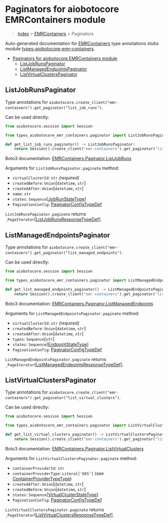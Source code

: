 <a id="paginators-for-aiobotocore-emrcontainers-module"></a>

# Paginators for aiobotocore EMRContainers module

> [Index](..) > [EMRContainers](.) > Paginators

Auto-generated documentation for
[EMRContainers](https://boto3.amazonaws.com/v1/documentation/api/latest/reference/services/emr-containers.html#EMRContainers)
type annotations stubs module
[types-aiobotocore-emr-containers](https://pypi.org/project/types-aiobotocore-emr-containers/).

- [Paginators for aiobotocore EMRContainers module](#paginators-for-aiobotocore-emrcontainers-module)
  - [ListJobRunsPaginator](#listjobrunspaginator)
  - [ListManagedEndpointsPaginator](#listmanagedendpointspaginator)
  - [ListVirtualClustersPaginator](#listvirtualclusterspaginator)

<a id="listjobrunspaginator"></a>

## ListJobRunsPaginator

Type annotations for
`aiobotocore.create_client("emr-containers").get_paginator("list_job_runs")`.

Can be used directly:

```python
from aiobotocore.session import Session

from types_aiobotocore_emr_containers.paginator import ListJobRunsPaginator

def get_list_job_runs_paginator() -> ListJobRunsPaginator:
    return Session().create_client("emr-containers").get_paginator("list_job_runs")
```

Boto3 documentation:
[EMRContainers.Paginator.ListJobRuns](https://boto3.amazonaws.com/v1/documentation/api/latest/reference/services/emr-containers.html#EMRContainers.Paginator.ListJobRuns)

Arguments for `ListJobRunsPaginator.paginate` method:

- `virtualClusterId`: `str` *(required)*
- `createdBefore`: `Union`\[`datetime`, `str`\]
- `createdAfter`: `Union`\[`datetime`, `str`\]
- `name`: `str`
- `states`: `Sequence`\[[JobRunStateType](./literals.md#jobrunstatetype)\]
- `PaginationConfig`:
  [PaginatorConfigTypeDef](./type_defs.md#paginatorconfigtypedef)

`ListJobRunsPaginator.paginate` returns
`_PageIterator`\[[ListJobRunsResponseTypeDef](./type_defs.md#listjobrunsresponsetypedef)\].

<a id="listmanagedendpointspaginator"></a>

## ListManagedEndpointsPaginator

Type annotations for
`aiobotocore.create_client("emr-containers").get_paginator("list_managed_endpoints")`.

Can be used directly:

```python
from aiobotocore.session import Session

from types_aiobotocore_emr_containers.paginator import ListManagedEndpointsPaginator

def get_list_managed_endpoints_paginator() -> ListManagedEndpointsPaginator:
    return Session().create_client("emr-containers").get_paginator("list_managed_endpoints")
```

Boto3 documentation:
[EMRContainers.Paginator.ListManagedEndpoints](https://boto3.amazonaws.com/v1/documentation/api/latest/reference/services/emr-containers.html#EMRContainers.Paginator.ListManagedEndpoints)

Arguments for `ListManagedEndpointsPaginator.paginate` method:

- `virtualClusterId`: `str` *(required)*
- `createdBefore`: `Union`\[`datetime`, `str`\]
- `createdAfter`: `Union`\[`datetime`, `str`\]
- `types`: `Sequence`\[`str`\]
- `states`: `Sequence`\[[EndpointStateType](./literals.md#endpointstatetype)\]
- `PaginationConfig`:
  [PaginatorConfigTypeDef](./type_defs.md#paginatorconfigtypedef)

`ListManagedEndpointsPaginator.paginate` returns
`_PageIterator`\[[ListManagedEndpointsResponseTypeDef](./type_defs.md#listmanagedendpointsresponsetypedef)\].

<a id="listvirtualclusterspaginator"></a>

## ListVirtualClustersPaginator

Type annotations for
`aiobotocore.create_client("emr-containers").get_paginator("list_virtual_clusters")`.

Can be used directly:

```python
from aiobotocore.session import Session

from types_aiobotocore_emr_containers.paginator import ListVirtualClustersPaginator

def get_list_virtual_clusters_paginator() -> ListVirtualClustersPaginator:
    return Session().create_client("emr-containers").get_paginator("list_virtual_clusters")
```

Boto3 documentation:
[EMRContainers.Paginator.ListVirtualClusters](https://boto3.amazonaws.com/v1/documentation/api/latest/reference/services/emr-containers.html#EMRContainers.Paginator.ListVirtualClusters)

Arguments for `ListVirtualClustersPaginator.paginate` method:

- `containerProviderId`: `str`
- `containerProviderType`: `Literal['EKS']` (see
  [ContainerProviderTypeType](./literals.md#containerprovidertypetype))
- `createdAfter`: `Union`\[`datetime`, `str`\]
- `createdBefore`: `Union`\[`datetime`, `str`\]
- `states`:
  `Sequence`\[[VirtualClusterStateType](./literals.md#virtualclusterstatetype)\]
- `PaginationConfig`:
  [PaginatorConfigTypeDef](./type_defs.md#paginatorconfigtypedef)

`ListVirtualClustersPaginator.paginate` returns
`_PageIterator`\[[ListVirtualClustersResponseTypeDef](./type_defs.md#listvirtualclustersresponsetypedef)\].
